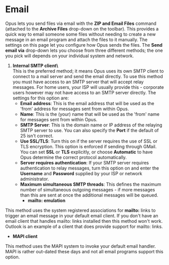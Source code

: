 # Email

Opus lets you send files via email with the **ZIP and Email Files** command (attached to the **Archive Files** drop-down on the toolbar). This provides a quick way to email someone some files without needing to create a new message in an email program and attach the files to it manually. The settings on this page let you configure how Opus sends the files. The **Send email via** drop-down lets you choose from three different methods; the one you pick will depends on your individual system and network.

1.  **Internal SMTP client\\**  
    This is the preferred method; it means Opus uses its own SMTP client to connect to a mail server and send the email directly. To use this method you must have access to an SMTP server that will accept relay messages. For home users, your ISP will usually provide this - corporate users however may not have access to an SMTP server directly. The settings for this option are:
    - **Email address**: This is the email address that will be used as the 'from' address for messages sent from within Opus.
    - **Name**: This is the (your) name that will be used as the 'from' name for messages sent from within Opus.
    - **SMTP Server**: This is the domain name or IP address of the relaying SMTP server to use. You can also specify the **Port** if the default of 25 isn't correct.
    - **Use SSL/TLS**: Turn this on if the server requires the use of SSL or TLS encryption. This option is enforced if sending through GMail. You can set **SSL** or **TLS** explicitly, or choose **Automatic** to have Opus determine the correct protocol automatically.
    - **Server requires authentication**: If your SMTP server requires authentication to relay messages, turn this option on and enter the **Username** and **Password** supplied by your ISP or network administrator.
    - **Maximum simultaneous SMTP threads**: This defines the maximum number of simultaneous outgoing messages - if more messages than this are sent at once the additional messages will be queued.  
      - **mailto: emulation**

This method uses the system registered associations for **mailto:** links to trigger an email message in your default email client. If you don't have an email client that handles mailto: links installed then this method won't work. Outlook is an example of a client that does provide support for mailto: links.  
- **MAPI client**

This method uses the MAPI system to invoke your default email handler. MAPI is rather out-dated these days and not all email programs support this option.
